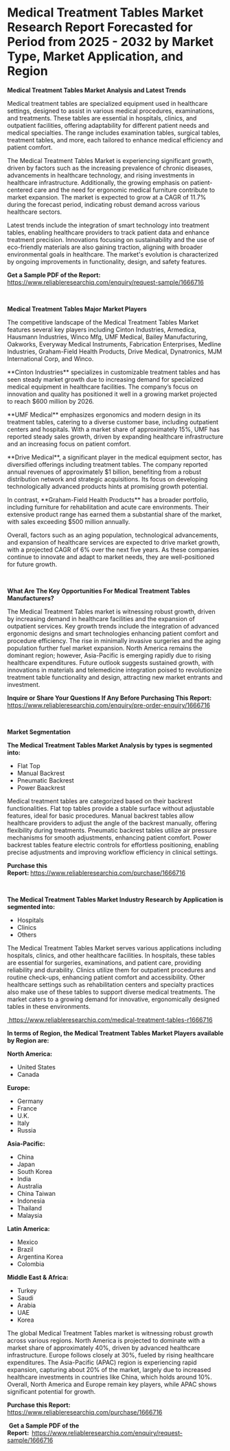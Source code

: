 <p><h1>Medical Treatment Tables Market Research Report Forecasted for Period from 2025 -  2032 by Market Type, Market Application, and Region</h1></p><p><strong>Medical Treatment Tables Market Analysis and Latest Trends</strong></p>
<p><p>Medical treatment tables are specialized equipment used in healthcare settings, designed to assist in various medical procedures, examinations, and treatments. These tables are essential in hospitals, clinics, and outpatient facilities, offering adaptability for different patient needs and medical specialties. The range includes examination tables, surgical tables, treatment tables, and more, each tailored to enhance medical efficiency and patient comfort.</p><p>The Medical Treatment Tables Market is experiencing significant growth, driven by factors such as the increasing prevalence of chronic diseases, advancements in healthcare technology, and rising investments in healthcare infrastructure. Additionally, the growing emphasis on patient-centered care and the need for ergonomic medical furniture contribute to market expansion. The market is expected to grow at a CAGR of 11.7% during the forecast period, indicating robust demand across various healthcare sectors.</p><p>Latest trends include the integration of smart technology into treatment tables, enabling healthcare providers to track patient data and enhance treatment precision. Innovations focusing on sustainability and the use of eco-friendly materials are also gaining traction, aligning with broader environmental goals in healthcare. The market's evolution is characterized by ongoing improvements in functionality, design, and safety features.</p></p>
<p><strong>Get a Sample PDF of the Report:&nbsp;</strong> <a href="https://www.reliableresearchiq.com/enquiry/request-sample/1666716?utm_campaign=3289&utm_medium=2&utm_source=Github&utm_content=ia&utm_term=16042025&utm_id=medical-treatment-tables">https://www.reliableresearchiq.com/enquiry/request-sample/1666716</a></p>
<p>&nbsp;</p>
<p><strong>Medical Treatment Tables Major Market Players</strong></p>
<p><p>The competitive landscape of the Medical Treatment Tables Market features several key players including Cinton Industries, Armedica, Hausmann Industries, Winco Mfg, UMF Medical, Bailey Manufacturing, Oakworks, Everyway Medical Instruments, Fabrication Enterprises, Medline Industries, Graham-Field Health Products, Drive Medical, Dynatronics, MJM International Corp, and Winco. </p><p>**Cinton Industries** specializes in customizable treatment tables and has seen steady market growth due to increasing demand for specialized medical equipment in healthcare facilities. The company’s focus on innovation and quality has positioned it well in a growing market projected to reach $600 million by 2026.</p><p>**UMF Medical** emphasizes ergonomics and modern design in its treatment tables, catering to a diverse customer base, including outpatient centers and hospitals. With a market share of approximately 15%, UMF has reported steady sales growth, driven by expanding healthcare infrastructure and an increasing focus on patient comfort.</p><p>**Drive Medical**, a significant player in the medical equipment sector, has diversified offerings including treatment tables. The company reported annual revenues of approximately $1 billion, benefiting from a robust distribution network and strategic acquisitions. Its focus on developing technologically advanced products hints at promising growth potential.</p><p>In contrast, **Graham-Field Health Products** has a broader portfolio, including furniture for rehabilitation and acute care environments. Their extensive product range has earned them a substantial share of the market, with sales exceeding $500 million annually.</p><p>Overall, factors such as an aging population, technological advancements, and expansion of healthcare services are expected to drive market growth, with a projected CAGR of 6% over the next five years. As these companies continue to innovate and adapt to market needs, they are well-positioned for future growth.</p></p>
<p>&nbsp;</p>
<p><strong>What Are The Key Opportunities For Medical Treatment Tables Manufacturers?</strong></p>
<p><p>The Medical Treatment Tables market is witnessing robust growth, driven by increasing demand in healthcare facilities and the expansion of outpatient services. Key growth trends include the integration of advanced ergonomic designs and smart technologies enhancing patient comfort and procedure efficiency. The rise in minimally invasive surgeries and the aging population further fuel market expansion. North America remains the dominant region; however, Asia-Pacific is emerging rapidly due to rising healthcare expenditures. Future outlook suggests sustained growth, with innovations in materials and telemedicine integration poised to revolutionize treatment table functionality and design, attracting new market entrants and investment.</p></p>
<p><strong>Inquire or Share Your Questions If Any Before Purchasing This Report:</strong> <a href="https://www.reliableresearchiq.com/enquiry/pre-order-enquiry/1666716?utm_campaign=3289&utm_medium=2&utm_source=Github&utm_content=ia&utm_term=16042025&utm_id=medical-treatment-tables">https://www.reliableresearchiq.com/enquiry/pre-order-enquiry/1666716</a></p>
<p>&nbsp;</p>
<p><strong>Market Segmentation</strong></p>
<p><strong>The Medical Treatment Tables Market Analysis by types is segmented into:</strong></p>
<p><ul><li>Flat Top</li><li>Manual Backrest</li><li>Pneumatic Backrest</li><li>Power Baackrest</li></ul></p>
<p><p>Medical treatment tables are categorized based on their backrest functionalities. Flat top tables provide a stable surface without adjustable features, ideal for basic procedures. Manual backrest tables allow healthcare providers to adjust the angle of the backrest manually, offering flexibility during treatments. Pneumatic backrest tables utilize air pressure mechanisms for smooth adjustments, enhancing patient comfort. Power backrest tables feature electric controls for effortless positioning, enabling precise adjustments and improving workflow efficiency in clinical settings.</p></p>
<p><strong>Purchase this Report:&nbsp;</strong><a href="https://www.reliableresearchiq.com/purchase/1666716?utm_campaign=3289&utm_medium=2&utm_source=Github&utm_content=ia&utm_term=16042025&utm_id=medical-treatment-tables">https://www.reliableresearchiq.com/purchase/1666716</a></p>
<p>&nbsp;</p>
<p><strong>The Medical Treatment Tables Market Industry Research by Application is segmented into:</strong></p>
<p><ul><li>Hospitals</li><li>Clinics</li><li>Others</li></ul></p>
<p><p>The Medical Treatment Tables Market serves various applications including hospitals, clinics, and other healthcare facilities. In hospitals, these tables are essential for surgeries, examinations, and patient care, providing reliability and durability. Clinics utilize them for outpatient procedures and routine check-ups, enhancing patient comfort and accessibility. Other healthcare settings such as rehabilitation centers and specialty practices also make use of these tables to support diverse medical treatments. The market caters to a growing demand for innovative, ergonomically designed tables in these environments.</p></p>
<p><a href="https://www.reliableresearchiq.com/medical-treatment-tables-r1666716?utm_campaign=3289&utm_medium=2&utm_source=Github&utm_content=ia&utm_term=16042025&utm_id=medical-treatment-tables">&nbsp;https://www.reliableresearchiq.com/medical-treatment-tables-r1666716</a></p>
<p><strong>In terms of Region, the Medical Treatment Tables Market Players available by Region are:</strong></p>
<p>
    <p> <strong> North America: </strong>
        <ul>
            <li>United States</li>
            <li>Canada</li>
        </ul>
        </p> 
    <p> <strong> Europe: </strong>
        <ul>
            <li>Germany</li>
            <li>France</li>
            <li>U.K.</li>
            <li>Italy</li>
            <li>Russia</li>
        </ul>
        </p> 
    <p> <strong> Asia-Pacific: </strong>
        <ul>
            <li>China</li>
            <li>Japan</li>
            <li>South Korea</li>
            <li>India</li>
            <li>Australia</li>
            <li>China Taiwan</li>
            <li>Indonesia</li>
            <li>Thailand</li>
            <li>Malaysia</li>
        </ul>
        </p> 
    <p> <strong> Latin America: </strong>
        <ul>
            <li>Mexico</li>
            <li>Brazil</li>
            <li>Argentina Korea</li>
            <li>Colombia</li>
        </ul>
        </p> 
    <p> <strong> Middle East & Africa: </strong>
        <ul>
            <li>Turkey</li>
            <li>Saudi</li>
            <li>Arabia</li>
            <li>UAE</li>
            <li>Korea</li>
        </ul>
    </p>
    </p>
<p><p>The global Medical Treatment Tables market is witnessing robust growth across various regions. North America is projected to dominate with a market share of approximately 40%, driven by advanced healthcare infrastructure. Europe follows closely at 30%, fueled by rising healthcare expenditures. The Asia-Pacific (APAC) region is experiencing rapid expansion, capturing about 20% of the market, largely due to increased healthcare investments in countries like China, which holds around 10%. Overall, North America and Europe remain key players, while APAC shows significant potential for growth.</p></p>
<p><strong>Purchase this Report: </strong><a href="https://www.reliableresearchiq.com/purchase/1666716?utm_campaign=3289&utm_medium=2&utm_source=Github&utm_content=ia&utm_term=16042025&utm_id=medical-treatment-tables">https://www.reliableresearchiq.com/purchase/1666716</a></p>
<p>&nbsp;<strong>Get a Sample PDF of the Report:&nbsp;&nbsp;</strong><a href="https://www.reliableresearchiq.com/enquiry/request-sample/1666716?utm_campaign=3289&utm_medium=2&utm_source=Github&utm_content=ia&utm_term=16042025&utm_id=medical-treatment-tables">https://www.reliableresearchiq.com/enquiry/request-sample/1666716</a></p>
<p><strong></strong></p>
<p><p></p><p></p><p></p></p>